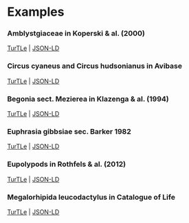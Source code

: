 # Examples

### Amblystgiaceae in Koperski & al. (2000)

[TurTLe](https://github.com/tdwg/tcs2/blob/master/examples/amblystegium-sec-koperski-et-al.jsonld) |
[JSON-LD](https://github.com/tdwg/tcs2/blob/master/examples/amblystegium-sec-koperski-et-al.ttl)

### Circus cyaneus and Circus hudsonianus in Avibase

[TurTLe](https://github.com/tdwg/tcs2/blob/master/examples/avibase-circus-cyaneus-hudsonius.ttl) |
[JSON-LD](https://github.com/tdwg/tcs2/blob/master/examples/avibase-circus-cyaneus-hudsonius.ttl)

### Begonia sect. Mezierea in Klazenga & al. (1994)

[TurTLe](https://github.com/tdwg/tcs2/blob/master/examples/begonia-sect-mezierea-sec-klazenga-1993.ttl) |
[JSON-LD](https://github.com/tdwg/tcs2/blob/master/examples/begonia-sect-mezierea-sec-klazenga-1993.jsonld)

### Euphrasia gibbsiae sec. Barker 1982

[TurTLe](https://github.com/tdwg/tcs2/blob/master/examples/euphrasia_gibbsiae_sec_barker_1982.ttl) |
[JSON-LD](https://github.com/tdwg/tcs2/blob/master/examples/euphrasia_gibbsiae_sec_barker_1982.jsonld)

### Eupolypods in Rothfels & al. (2012)

[TurTLe](https://github.com/tdwg/tcs2/blob/master/examples/eupolypods-rothfels-2012.ttl) |
[JSON-LD](https://github.com/tdwg/tcs2/blob/master/examples/eupolypods-rothfels-2012.jsonld)

### Megalorhipida leucodactylus in Catalogue of Life

[TurTLe](https://github.com/tdwg/tcs2/blob/master/examples/megalorhipida-leucodactylus-sec-gielis-et-hobern-2020.jsonld) |
[JSON-LD](https://github.com/tdwg/tcs2/blob/master/examples/megalorhipida-leucodactylus-sec-gielis-et-hobern-2020.jsonld)



